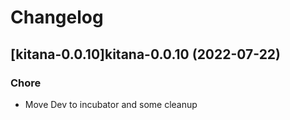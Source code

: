# Changelog



## [kitana-0.0.10]kitana-0.0.10 (2022-07-22)

### Chore

- Move Dev to incubator and some cleanup
  
  